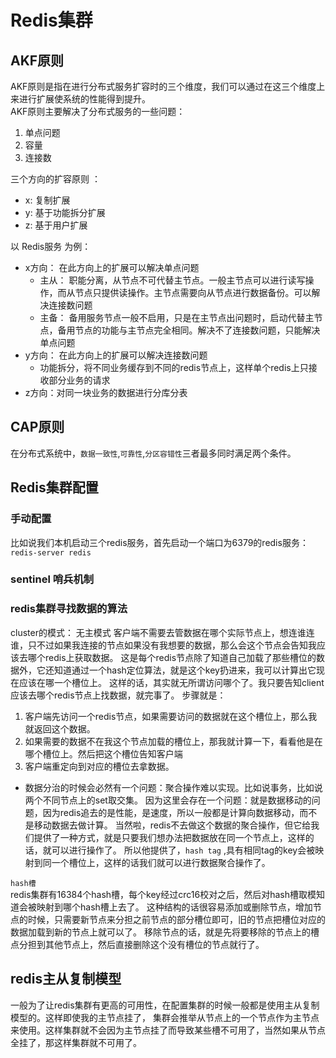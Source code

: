 # Redis集群

## AKF原则

AKF原则是指在进行分布式服务扩容时的三个维度，我们可以通过在这三个维度上来进行扩展使系统的性能得到提升。  
AKF原则主要解决了分布式服务的一些问题：

1. 单点问题
2. 容量
3. 连接数

三个方向的扩容原则 ：

- x: 复制扩展
- y: 基于功能拆分扩展
- z: 基于用户扩展

以 Redis服务 为例：

- x方向： 在此方向上的扩展可以解决单点问题
    - 主从： 职能分离，从节点不可代替主节点。一般主节点可以进行读写操作，而从节点只提供读操作。主节点需要向从节点进行数据备份。可以解决连接数问题
    - 主备： 备用服务节点一般不启用，只是在主节点出问题时，启动代替主节点，备用节点的功能与主节点完全相同。解决不了连接数问题，只能解决单点问题
- y方向： 在此方向上的扩展可以解决连接数问题
    - 功能拆分，将不同业务缓存到不同的redis节点上，这样单个redis上只接收部分业务的请求
- z方向：对同一块业务的数据进行分库分表

## CAP原则

在分布式系统中，`数据一致性`,`可靠性`,`分区容错性`三者最多同时满足两个条件。

## Redis集群配置

### 手动配置

比如说我们本机启动三个redis服务，首先启动一个端口为6379的redis服务：
`redis-server redis`

### sentinel 哨兵机制

### redis集群寻找数据的算法

cluster的模式： 无主模式 客户端不需要去管数据在哪个实际节点上，想连谁连谁，只不过如果我连接的节点如果没有我想要的数据，那么会这个节点会告知我应该去哪个redis上获取数据。
这是每个redis节点除了知道自己加载了那些槽位的数据外，它还知道通过一个hash定位算法，就是这个key扔进来，我可以计算出它现在应该在哪一个槽位上。
这样的话，其实就无所谓访问哪个了。我只要告知client应该去哪个redis节点上找数据，就完事了。 步骤就是：

1. 客户端先访问一个redis节点，如果需要访问的数据就在这个槽位上，那么我就返回这个数据。
2. 如果需要的数据不在我这个节点加载的槽位上，那我就计算一下，看看他是在哪个槽位上。然后把这个槽位告知客户端
3. 客户端重定向到对应的槽位去拿数据。

- 数据分治的时候会必然有一个问题：聚合操作难以实现。比如说事务，比如说两个不同节点上的set取交集。 因为这里会存在一个问题：就是数据移动的问题，因为redis追去的是性能，是速度，所以一般都是计算向数据移动，而不是移动数据去做计算。
  当然啦，redis不去做这个数据的聚合操作，但它给我们提供了一种方式，就是只要我们想办法把数据放在同一个节点上，这样的话，就可以进行操作了。 所以他提供了，`hash tag`
  ,具有相同tag的key会被映射到同一个槽位上，这样的话我们就可以进行数据聚合操作了。

`hash槽`   
redis集群有16384个hash槽，每个key经过crc16校对之后，然后对hash槽取模知道会被映射到哪个hash槽上去了。
这种结构的话很容易添加或删除节点，增加节点的时候，只需要新节点来分担之前节点的部分槽位即可，旧的节点把槽位对应的数据加载到新的节点上就可以了。
移除节点的话，就是先将要移除的节点上的槽点分担到其他节点上，然后直接删除这个没有槽位的节点就行了。

## redis主从复制模型
一般为了让redis集群有更高的可用性，在配置集群的时候一般都是使用主从复制模型的。这样即使我的主节点挂了，
集群会推举从节点上的一个节点作为主节点来使用。这样集群就不会因为主节点挂了而导致某些槽不可用了，当然如果从节点全挂了，那这样集群就不可用了。



   